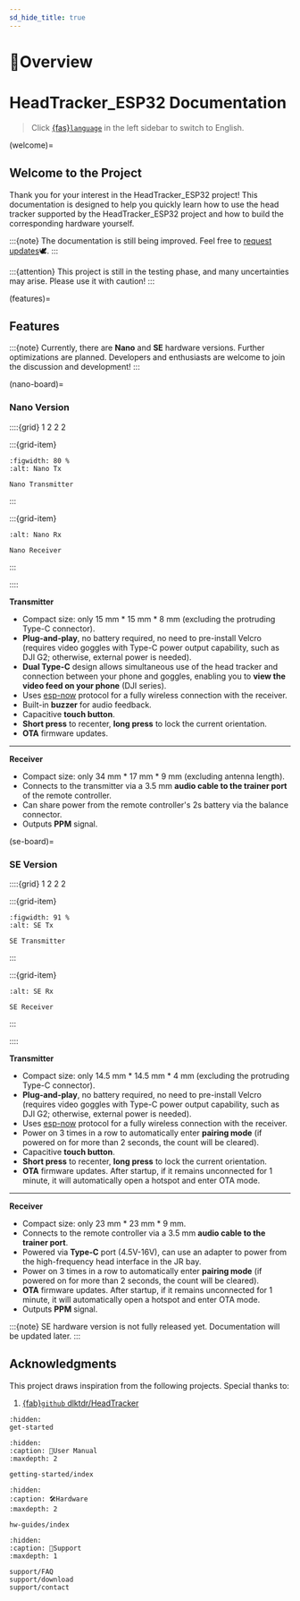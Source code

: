 ```yaml
---
sd_hide_title: true
---
```


# 🔎Overview

# HeadTracker_ESP32 Documentation

> Click [{fas}`language`](https://docs.nineday.cc/projects/headtracker-esp32/en/latest/index.html) in the left sidebar to switch to English.

(welcome)=
## Welcome to the Project

Thank you for your interest in the HeadTracker_ESP32 project! This documentation is designed to help you quickly learn how to use the head tracker supported by the HeadTracker_ESP32 project and how to build the corresponding hardware yourself.

:::{note}
The documentation is still being improved. Feel free to [request updates](support/contact.md)🕊️.
:::

:::{attention}
This project is still in the testing phase, and many uncertainties may arise. Please use it with caution!
:::

<!-- (intention)=
## Project Intention

**Have you ever experienced such flying moments?**  
> When you gently push the stick, the world in your FPV goggles tilts suddenly—  
> As you skim the treetops, the edge of the canopy flows with golden sunset;  
> During high-speed rolls, the wingtips tear through clouds, turning the earth into a spinning canvas;  
> When diving to land, the runway rapidly expands in your view, and you can almost hear the landing gear brushing the grass...  

This is the charm of first-person model flying, and a head tracker can unlock an even more immersive dimension for you.

There are already many open-source head tracker solutions contributed by pioneers on the Internet, some of which are so old that they are no longer accessible. Each has its own advantages and limitations. Some are cheap but simple, others are the opposite.

:::{admonition} Purpose
:class: tip
This project aims to achieve some newer features, such as wireless connectivity, at a lower cost. The hardware and structure strive for plug-and-play, minimizing wiring and installation hassles, **improving the head tracker experience** and **lowering the usage threshold**.
:::
-->

(features)=
## Features

:::{note}
Currently, there are **Nano** and **SE** hardware versions. Further optimizations are planned. Developers and enthusiasts are welcome to join the discussion and development!
:::

(nano-board)=
### Nano Version

::::{grid} 1 2 2 2

:::{grid-item}
```{figure} ../_static/HT_Nano_side.png
:figwidth: 80 %
:alt: Nano Tx

Nano Transmitter
```
:::

:::{grid-item}
```{figure} ../_static/PCB_RX_top.jpg
:alt: Nano Rx

Nano Receiver
```
:::

::::

**Transmitter**
- Compact size: only 15 mm * 15 mm * 8 mm (excluding the protruding Type-C connector).
- **Plug-and-play**, no battery required, no need to pre-install Velcro (requires video goggles with Type-C power output capability, such as DJI G2; otherwise, external power is needed).
- **Dual Type-C** design allows simultaneous use of the head tracker and connection between your phone and goggles, enabling you to **view the video feed on your phone** (DJI series).
- Uses [esp-now](https://www.espressif.com/en/solutions/low-power-solutions/esp-now) protocol for a fully wireless connection with the receiver.
- Built-in **buzzer** for audio feedback.
- Capacitive **touch button**.
- **Short press** to recenter, **long press** to lock the current orientation.
- **OTA** firmware updates.

***

**Receiver**
- Compact size: only 34 mm * 17 mm * 9 mm (excluding antenna length).
- Connects to the transmitter via a 3.5 mm **audio cable to the trainer port** of the remote controller.
- Can share power from the remote controller's 2s battery via the balance connector.
- Outputs **PPM** signal.


(se-board)=
### SE Version

::::{grid} 1 2 2 2

:::{grid-item}
```{figure} ../_static/HT_SE_double.jpg
:figwidth: 91 %
:alt: SE Tx

SE Transmitter
```
:::

:::{grid-item}
```{figure} ../_static/RX_SE_with_box.jpg
:alt: SE Rx

SE Receiver
```
:::

::::

**Transmitter**
- Compact size: only 14.5 mm * 14.5 mm * 4 mm (excluding the protruding Type-C connector).
- **Plug-and-play**, no battery required, no need to pre-install Velcro (requires video goggles with Type-C power output capability, such as DJI G2; otherwise, external power is needed).
- Uses [esp-now](https://www.espressif.com/en/solutions/low-power-solutions/esp-now) protocol for a fully wireless connection with the receiver.
- Power on 3 times in a row to automatically enter **pairing mode** (if powered on for more than 2 seconds, the count will be cleared).
- Capacitive **touch button**.
- **Short press** to recenter, **long press** to lock the current orientation.
- **OTA** firmware updates. After startup, if it remains unconnected for 1 minute, it will automatically open a hotspot and enter OTA mode.

***

**Receiver**
- Compact size: only 23 mm * 23 mm * 9 mm.
- Connects to the remote controller via a 3.5 mm **audio cable to the trainer port**.
- Powered via **Type-C** port (4.5V-16V), can use an adapter to power from the high-frequency head interface in the JR bay.
- Power on 3 times in a row to automatically enter **pairing mode** (if powered on for more than 2 seconds, the count will be cleared).
- **OTA** firmware updates. After startup, if it remains unconnected for 1 minute, it will automatically open a hotspot and enter OTA mode.
- Outputs **PPM** signal.

:::{note}
SE hardware version is not fully released yet. Documentation will be updated later.
:::

## Acknowledgments

This project draws inspiration from the following projects. Special thanks to:

1. [{fab}`github` dlktdr/HeadTracker](https://github.com/dlktdr/HeadTracker)


```{toctree}
:hidden:
get-started
```

```{toctree}
:hidden:
:caption: 📖User Manual
:maxdepth: 2

getting-started/index
```

```{toctree}
:hidden:
:caption: 🛠️Hardware
:maxdepth: 2

hw-guides/index
```

```{toctree}
:hidden:
:caption: 🤝Support
:maxdepth: 1

support/FAQ
support/download
support/contact
```